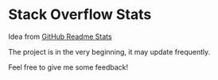 # Stack Overflow Stats

Idea from
[GitHub Readme Stats](https://github.com/anuraghazra/github-readme-stats)

The project is in the very beginning, it may update frequently.

Feel free to give me some feedback!
